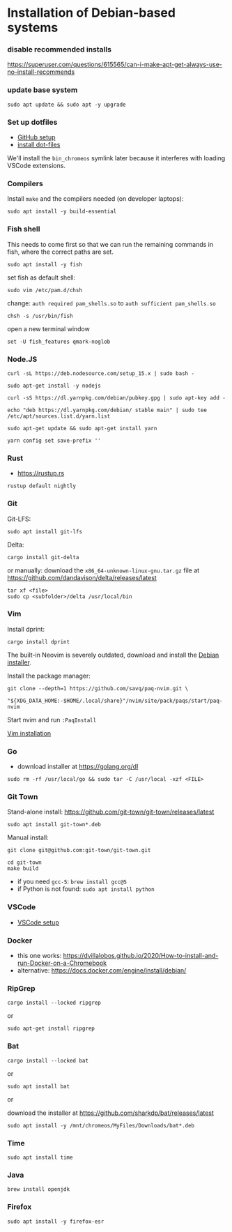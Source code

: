 # Installation of Debian-based systems

### disable recommended installs

https://superuser.com/questions/615565/can-i-make-apt-get-always-use-no-install-recommends

### update base system

```
sudo apt update && sudo apt -y upgrade
```

### Set up dotfiles

- [GitHub setup](github.md)
- [install dot-files](install-dotfiles.md)

We'll install the `bin_chromeos` symlink later because it interferes with
loading VSCode extensions.

### Compilers

Install `make` and the compilers needed (on developer laptops):

```
sudo apt install -y build-essential
```

### Fish shell

This needs to come first so that we can run the remaining commands in fish,
where the correct paths are set.

```
sudo apt install -y fish
```

set fish as default shell:

```
sudo vim /etc/pam.d/chsh
```

change: `auth required pam_shells.so` to `auth sufficient pam_shells.so`

```
chsh -s /usr/bin/fish
```

open a new terminal window

```
set -U fish_features qmark-noglob
```

### Node.JS

```
curl -sL https://deb.nodesource.com/setup_15.x | sudo bash -
```

```
sudo apt-get install -y nodejs
```

```
curl -sS https://dl.yarnpkg.com/debian/pubkey.gpg | sudo apt-key add -
```

```
echo "deb https://dl.yarnpkg.com/debian/ stable main" | sudo tee /etc/apt/sources.list.d/yarn.list
```

```
sudo apt-get update && sudo apt-get install yarn
```

```
yarn config set save-prefix ''
```

### Rust

- https://rustup.rs

```
rustup default nightly
```

### Git

Git-LFS:

```
sudo apt install git-lfs
```

Delta:

```
cargo install git-delta
```

or manually: download the `x86_64-unknown-linux-gnu.tar.gz` file at
https://github.com/dandavison/delta/releases/latest

```
tar xf <file>
sudo cp <subfolder>/delta /usr/local/bin
```

### Vim

Install dprint:

```
cargo install dprint
```

The built-in Neovim is severely outdated, download and install the [Debian installer](https://github.com/neovim/neovim/releases/latest).

Install the package manager:

```
git clone --depth=1 https://github.com/savq/paq-nvim.git \
    "${XDG_DATA_HOME:-$HOME/.local/share}"/nvim/site/pack/paqs/start/paq-nvim
```

Start nvim and run `:PaqInstall`

[Vim installation](vim_installation.md)

### Go

- download installer at https://golang.org/dl

```
sudo rm -rf /usr/local/go && sudo tar -C /usr/local -xzf <FILE>
```

### Git Town

Stand-alone install: https://github.com/git-town/git-town/releases/latest

```
sudo apt install git-town*.deb
```

Manual install:

```
git clone git@github.com:git-town/git-town.git
```

```
cd git-town
make build
```

- if you need `gcc-5`: `brew install gcc@5`
- if Python is not found: `sudo apt install python`

### VSCode

- [VSCode setup](vscode.md)

### Docker

- this one works:
  https://dvillalobos.github.io/2020/How-to-install-and-run-Docker-on-a-Chromebook
- alternative: https://docs.docker.com/engine/install/debian/

### RipGrep

```
cargo install --locked ripgrep
```

or

```
sudo apt-get install ripgrep
```

### Bat

```
cargo install --locked bat
```

or

```
sudo apt install bat
```

or

download the installer at https://github.com/sharkdp/bat/releases/latest

```
sudo apt install -y /mnt/chromeos/MyFiles/Downloads/bat*.deb
```

### Time

```
sudo apt install time
```

### Java

```
brew install openjdk
```

### Firefox

```
sudo apt install -y firefox-esr
```
